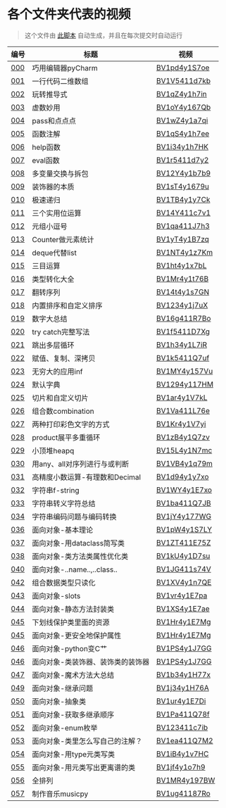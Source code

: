 # 各个文件夹代表的视频

> 这个文件由 [此脚本](./map.py) 自动生成，并且在每次提交时自动运行

| 编号 | 标题 | 视频 |
| - | - | - |
| [000](./000%20巧用编辑器pyCharm) | 巧用编辑器pyCharm | [BV1pd4y1S7oe](https://www.bilibili.com/video/BV1pd4y1S7oe) |
| [001](./001%20一行代码二维数组) | 一行代码二维数组 | [BV1V5411d7kb](https://www.bilibili.com/video/BV1V5411d7kb) |
| [002](./002%20玩转推导式) | 玩转推导式 | [BV1qZ4y1h7in](https://www.bilibili.com/video/BV1qZ4y1h7in) |
| [003](./003%20虚数妙用) | 虚数妙用 | [BV1oY4y167Qb](https://www.bilibili.com/video/BV1oY4y167Qb) |
| [004](./004%20pass和点点点) | pass和点点点 | [BV1wZ4y1a7qi](https://www.bilibili.com/video/BV1wZ4y1a7qi) |
| [005](./005%20函数注解) | 函数注解 | [BV1qS4y1h7ee](https://www.bilibili.com/video/BV1qS4y1h7ee) |
| [006](./006%20help函数) | help函数 | [BV1i34y1h7HK](https://www.bilibili.com/video/BV1i34y1h7HK) |
| [007](./007%20eval函数) | eval函数 | [BV1r5411d7y2](https://www.bilibili.com/video/BV1r5411d7y2) |
| [008](./008%20多变量交换与拆包) | 多变量交换与拆包 | [BV12Y4y1b7b9](https://www.bilibili.com/video/BV12Y4y1b7b9) |
| [009](./009%20装饰器的本质) | 装饰器的本质 | [BV1sT4y1679u](https://www.bilibili.com/video/BV1sT4y1679u) |
| [010](./010%20极速递归) | 极速递归 | [BV1TB4y1y7Ck](https://www.bilibili.com/video/BV1TB4y1y7Ck) |
| [011](./011%20三个实用位运算) | 三个实用位运算 | [BV14Y411c7v1](https://www.bilibili.com/video/BV14Y411c7v1) |
| [012](./012%20元组小逗号) | 元组小逗号 | [BV1qa411J7h3](https://www.bilibili.com/video/BV1qa411J7h3) |
| [013](./013%20Counter做元素统计) | Counter做元素统计 | [BV1yT4y1B7zq](https://www.bilibili.com/video/BV1yT4y1B7zq) |
| [014](./014%20deque代替list) | deque代替list | [BV1NT4y1z7Km](https://www.bilibili.com/video/BV1NT4y1z7Km) |
| [015](./015%20三目运算) | 三目运算 | [BV1ht4y1x7bL](https://www.bilibili.com/video/BV1ht4y1x7bL) |
| [016](./016%20类型转化大全) | 类型转化大全 | [BV1Mr4y1t76B](https://www.bilibili.com/video/BV1Mr4y1t76B) |
| [017](./017%20翻转序列) | 翻转序列 | [BV14t4y1s7GN](https://www.bilibili.com/video/BV14t4y1s7GN) |
| [018](./018%20内置排序和自定义排序) | 内置排序和自定义排序 | [BV1234y1j7uX](https://www.bilibili.com/video/BV1234y1j7uX) |
| [019](./019%20数字大总结) | 数字大总结 | [BV16g411R7Bo](https://www.bilibili.com/video/BV16g411R7Bo) |
| [020](./020%20try%20catch完整写法) | try catch完整写法 | [BV1f5411D7Xg](https://www.bilibili.com/video/BV1f5411D7Xg) |
| [021](./021%20跳出多层循环) | 跳出多层循环 | [BV1h34y1L7iR](https://www.bilibili.com/video/BV1h34y1L7iR) |
| [022](./022%20赋值、复制、深拷贝) | 赋值、复制、深拷贝 | [BV1k5411Q7uf](https://www.bilibili.com/video/BV1k5411Q7uf) |
| [023](./023%20无穷大的应用inf) | 无穷大的应用inf | [BV1MY4y157Vu](https://www.bilibili.com/video/BV1MY4y157Vu) |
| [024](./024%20默认字典) | 默认字典 | [BV1294y117HM](https://www.bilibili.com/video/BV1294y117HM) |
| [025](./025%20切片和自定义切片) | 切片和自定义切片 | [BV1ar4y1V7kL](https://www.bilibili.com/video/BV1ar4y1V7kL) |
| [026](./026%20组合数combination) | 组合数combination | [BV1Va411L76e](https://www.bilibili.com/video/BV1Va411L76e) |
| [027](./027%20两种打印彩色文字的方式) | 两种打印彩色文字的方式 | [BV1Kr4y1V7yi](https://www.bilibili.com/video/BV1Kr4y1V7yi) |
| [028](./028%20product展平多重循环) | product展平多重循环 | [BV1zB4y1Q7zv](https://www.bilibili.com/video/BV1zB4y1Q7zv) |
| [029](./029%20小顶堆heapq) | 小顶堆heapq | [BV15L4y1N7mc](https://www.bilibili.com/video/BV15L4y1N7mc) |
| [030](./030%20用any、all对序列进行与或判断) | 用any、all对序列进行与或判断 | [BV1VB4y1q79m](https://www.bilibili.com/video/BV1VB4y1q79m) |
| [031](./031%20高精度小数运算-有理数和Decimal) | 高精度小数运算-有理数和Decimal | [BV1d94y1y7xo](https://www.bilibili.com/video/BV1d94y1y7xo) |
| [032](./032%20字符串f-string) | 字符串f-string | [BV1WY4y1E7xo](https://www.bilibili.com/video/BV1WY4y1E7xo) |
| [033](./033%20字符串转义字符总结) | 字符串转义字符总结 | [BV1ba411Q7JB](https://www.bilibili.com/video/BV1ba411Q7JB) |
| [034](./034%20字符串编码问题与编码转换) | 字符串编码问题与编码转换 | [BV1jY4y177WG](https://www.bilibili.com/video/BV1jY4y177WG) |
| [036](./036%20面向对象-基本理论) | 面向对象-基本理论 | [BV1pW4y1S7LY](https://www.bilibili.com/video/BV1pW4y1S7LY) |
| [037](./037%20面向对象-用dataclass简写类) | 面向对象-用dataclass简写类 | [BV1ZT411E75Z](https://www.bilibili.com/video/BV1ZT411E75Z) |
| [038](./038%20面向对象-类方法类属性优化类) | 面向对象-类方法类属性优化类 | [BV1kU4y1D7su](https://www.bilibili.com/video/BV1kU4y1D7su) |
| [040](./040%20面向对象-__name__,__class__) | 面向对象-..name..,..class.. | [BV1JG411s74V](https://www.bilibili.com/video/BV1JG411s74V) |
| [042](./042%20组合数据类型只读化) | 组合数据类型只读化 | [BV1XV4y1n7QE](https://www.bilibili.com/video/BV1XV4y1n7QE) |
| [043](./043%20面向对象-slots) | 面向对象-slots | [BV1vr4y1E7pa](https://www.bilibili.com/video/BV1vr4y1E7pa) |
| [044](./044%20面向对象-静态方法封装类) | 面向对象-静态方法封装类 | [BV1XS4y1E7ae](https://www.bilibili.com/video/BV1XS4y1E7ae) |
| [045](./045%20下划线保护类里面的资源) | 下划线保护类里面的资源 | [BV1Hr4y1E7Mg](https://www.bilibili.com/video/BV1Hr4y1E7Mg) |
| [045](./045%20面向对象-更安全地保护属性) | 面向对象-更安全地保护属性 | [BV1Hr4y1E7Mg](https://www.bilibili.com/video/BV1Hr4y1E7Mg) |
| [046](./046%20面向对象-python变C艹) | 面向对象-python变C艹 | [BV1PS4y1J7GG](https://www.bilibili.com/video/BV1PS4y1J7GG) |
| [046](./046%20面向对象-类装饰器、装饰类的装饰器) | 面向对象-类装饰器、装饰类的装饰器 | [BV1PS4y1J7GG](https://www.bilibili.com/video/BV1PS4y1J7GG) |
| [047](./047%20面向对象-魔术方法大总结) | 面向对象-魔术方法大总结 | [BV1b34y1H77x](https://www.bilibili.com/video/BV1b34y1H77x) |
| [049](./049%20面向对象-继承问题) | 面向对象-继承问题 | [BV1j34y1H76A](https://www.bilibili.com/video/BV1j34y1H76A) |
| [050](./050%20面向对象-抽象类) | 面向对象-抽象类 | [BV1ur4y1E7Di](https://www.bilibili.com/video/BV1ur4y1E7Di) |
| [051](./051%20面向对象-获取多继承顺序) | 面向对象-获取多继承顺序 | [BV1Pa411Q78f](https://www.bilibili.com/video/BV1Pa411Q78f) |
| [052](./052%20面向对象-enum枚举) | 面向对象-enum枚举 | [BV123411c7ib](https://www.bilibili.com/video/BV123411c7ib) |
| [053](./053%20面向对象-类里怎么写自己的注解？) | 面向对象-类里怎么写自己的注解？ | [BV1ea411Q7M2](https://www.bilibili.com/video/BV1ea411Q7M2) |
| [054](./054%20面向对象-用type元类写类) | 面向对象-用type元类写类 | [BV1iB4y1v7HC](https://www.bilibili.com/video/BV1iB4y1v7HC) |
| [055](./055%20面向对象-用元类写出更离谱的类) | 面向对象-用元类写出更离谱的类 | [BV1jf4y1o7h9](https://www.bilibili.com/video/BV1jf4y1o7h9) |
| [056](./056%20全排列) | 全排列 | [BV1MR4y197BW](https://www.bilibili.com/video/BV1MR4y197BW) |
| [057](./057%20制作音乐musicpy) | 制作音乐musicpy | [BV1ug41187Ro](https://www.bilibili.com/video/BV1ug41187Ro) |
